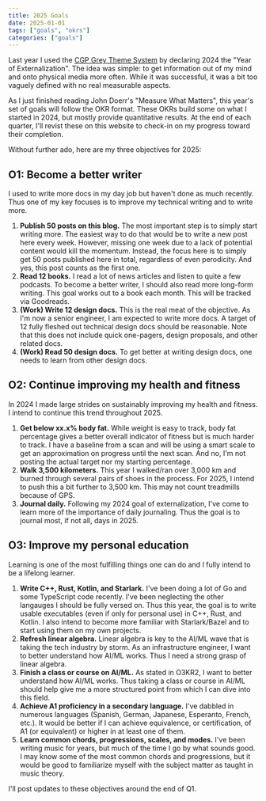 ```yaml
---
title: 2025 Goals
date: 2025-01-01
tags: ["goals", "okrs"]
categories: ["goals"]
---
```


Last year I used the [CGP Grey Theme System](https://www.themesystem.com/) by
declaring 2024 the "Year of Externalization". The idea was simple: to get
information out of my mind and onto physical media more often. While it was
successful, it was a bit too vaguely defined with no real measurable aspects.

As I just finished reading John Doerr's "Measure What Matters", this year's set
of goals will follow the OKR format. These OKRs build some on what I started in
2024, but mostly provide quantitative results. At the end of each quarter, I'll
revist these on this website to check-in on my progress toward their completion.

Without further ado, here are my three objectives for 2025:

## O1: Become a better writer

I used to write more docs in my day job but haven't done as much recently. Thus
one of my key focuses is to improve my technical writing and to write more.

1. **Publish 50 posts on this blog.** The most important step is to simply start
   writing more. The easiest way to do that would be to write a new post here
   every week. However, missing one week due to a lack of potential content
   would kill the momentum. Instead, the focus here is to simply get 50 posts
   published here in total, regardless of even perodicity. And yes, this post
   counts as the first one.
2. **Read 12 books.** I read a lot of news articles and listen to quite a few
   podcasts. To become a better writer, I should also read more long-form
   writing. This goal works out to a book each month. This will be tracked via
   Goodreads.
3. **(Work) Write 12 design docs.** This is the real meat of the objective. As
   I'm now a senior engineer, I am expected to write more docs. A target of 12
   fully fleshed out technical design docs should be reasonable. Note that this
   does not include quick one-pagers, design proposals, and other related docs.
4. **(Work) Read 50 design docs.** To get better at writing design docs, one
   needs to learn from other design docs.

## O2: Continue improving my health and fitness

In 2024 I made large strides on sustainably improving my health and fitness. I
intend to continue this trend throughout 2025.

1. **Get below xx.x% body fat.** While weight is easy to track, body fat
   percentage gives a better overall indicator of fitness but is much harder to
   track. I have a baseline from a scan and will be using a smart scale to get
   an approximation on progress until the next scan. And no, I'm not posting the
   actual target nor my starting percentage.
2. **Walk 3,500 kilometers.** This year I walked/ran over 3,000 km and burned
   through several pairs of shoes in the process. For 2025, I intend to push
   this a bit further to 3,500 km. This may not count treadmills because of GPS.
3. **Journal daily.** Following my 2024 goal of externalization, I've come to
   learn more of the importance of daily journaling. Thus the goal is to journal
   most, if not all, days in 2025.

## O3: Improve my personal education

Learning is one of the most fulfilling things one can do and I fully intend to
be a lifelong learner.

1. **Write C++, Rust, Kotlin, and Starlark.** I've been doing a lot of Go and
   some TypeScript code recently. I've been neglecting the other langauges I
   should be fully versed on. Thus this year, the goal is to write usable
   executables (even if only for personal use) in C++, Rust, and Kotlin. I also
   intend to become more familiar with Starlark/Bazel and to start using them on
   my own projects.
2. **Refresh linear algebra.** Linear algebra is key to the AI/ML wave that is
   taking the tech industry by storm. As an infrastructure engineer, I want to
   better understand how AI/ML works. Thus I need a strong grasp of linear
   algebra.
3. **Finish a class or course on AI/ML.** As stated in O3KR2, I want to better
   understand how AI/ML works. Thus taking a class or course in AI/ML should
   help give me a more structured point from which I can dive into this field.
4. **Achieve A1 proficiency in a secondary language.** I've dabbled in numerous
   languages (Spanish, German, Japanese, Esperanto, French, etc.). It would be
   better if I can achieve equivalence, or certification, of A1 (or equivalent)
   or higher in at least one of them.
5. **Learn common chords, progressions, scales, and modes.** I've been writing
   music for years, but much of the time I go by what sounds good. I may know
   some of the most common chords and progressions, but it would be good to
   familiarize myself with the subject matter as taught in music theory.

I'll post updates to these objectives around the end of Q1.
